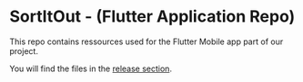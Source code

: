 # SortItOut - (Flutter Application Repo)
This repo contains ressources used for the Flutter Mobile app part of our project.

You will find the files in the [release section](https://github.com/Group2-P6-Bachelor-Project/Flutter/releases/latest).
